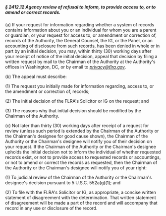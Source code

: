 ##### § 2412.12 Agency review of refusal to inform, to provide access to, or to amend or correct records. #####

(a) If your request for information regarding whether a system of records contains information about you or an individual for whom you are a parent or guardian, or your request for access to, or amendment or correction of, records of the Authority, the General Counsel, the IG, or the Panel, or an accounting of disclosure from such records, has been denied in whole or in part by an initial decision, you may, within thirty (30) working days after your receipt of notice of the initial decision, appeal that decision by filing a written request by mail to the Chairman of the Authority at the Authority's offices in Washington, DC, or by email to *privacy@flra.gov*.

(b) The appeal must describe:

(1) The request you initially made for information regarding, access to, or the amendment or correction of, records;

(2) The initial decision of the FLRA's Solicitor or IG on the request; and

(3) The reasons why that initial decision should be modified by the Chairman of the Authority.

(c) Not later than thirty (30) working days after receipt of a request for review (unless such period is extended by the Chairman of the Authority or the Chairman's designee for good cause shown), the Chairman of the Authority or the Chairman's designee will notify you of their decision on your request. If the Chairman of the Authority or the Chairman's designee upholds the initial decision not to inform the individual of whether requested records exist, or not to provide access to requested records or accountings, or not to amend or correct the records as requested, then the Chairman of the Authority or the Chairman's designee will notify you of your right:

(1) To judicial review of the Chairman of the Authority or the Chairman's designee's decision pursuant to 5 U.S.C. 552a(g)(1); and

(2) To file with the FLRA's Solicitor or IG, as appropriate, a concise written statement of disagreement with the determination. That written statement of disagreement will be made a part of the record and will accompany that record in any use or disclosure of the record.